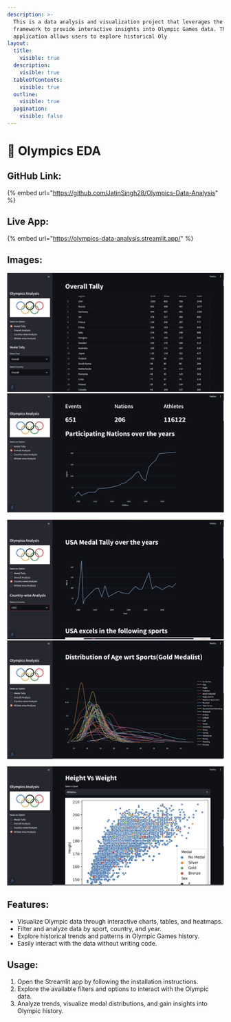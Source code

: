 ```yaml
---
description: >-
  This is a data analysis and visualization project that leverages the Streamlit
  framework to provide interactive insights into Olympic Games data. The
  application allows users to explore historical Oly
layout:
  title:
    visible: true
  description:
    visible: true
  tableOfContents:
    visible: true
  outline:
    visible: true
  pagination:
    visible: false
---
```


# 🏅 Olympics EDA

## GitHub Link:

{% embed url="https://github.com/JatinSingh28/Olympics-Data-Analysis" %}

## Live App:

{% embed url="https://olympics-data-analysis.streamlit.app/" %}

## Images:

![](<../../.gitbook/assets/Screenshot 2023-09-22 213545.png>)![](<../../.gitbook/assets/Screenshot 2023-09-22 213652.png>)

![](<../../.gitbook/assets/Screenshot 2023-09-22 213731.png>)![](<../../.gitbook/assets/Screenshot 2023-09-22 213803.png>)

![](<../../.gitbook/assets/Screenshot 2023-09-22 213857.png>)

## Features:

* Visualize Olympic data through interactive charts, tables, and heatmaps.
* Filter and analyze data by sport, country, and year.
* Explore historical trends and patterns in Olympic Games history.
* Easily interact with the data without writing code.

## Usage:

1. Open the Streamlit app by following the installation instructions.
2. Explore the available filters and options to interact with the Olympic data.
3. Analyze trends, visualize medal distributions, and gain insights into Olympic history.
